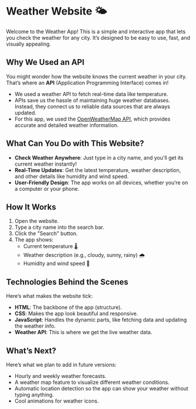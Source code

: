 # Weather Website 🌤️  

Welcome to the Weather App! This is a simple and interactive app that lets you check the weather for any city. It’s designed to be easy to use, fast, and visually appealing.  


## Why We Used an API  

You might wonder how the website knows the current weather in your city. That’s where an **API** (Application Programming Interface) comes in!  
- We used a weather API to fetch real-time data like temperature.  
- APIs save us the hassle of maintaining huge weather databases. Instead, they connect us to reliable data sources that are always updated.  
- For this app, we used the [OpenWeatherMap API](https://openweathermap.org/api), which provides accurate and detailed weather information.  


## What Can You Do with This Website?  

- **Check Weather Anywhere**: Just type in a city name, and you'll get its current weather instantly!  
- **Real-Time Updates**: Get the latest temperature, weather description, and other details like humidity and wind speed.  
- **User-Friendly Design**: The app works on all devices, whether you’re on a computer or your phone.  



## How It Works  

1. Open the website.  
2. Type a city name into the search bar.  
3. Click the "Search" button.  
4. The app shows:  
   - Current temperature 🌡️  
   - Weather description (e.g., cloudy, sunny, rainy) 🌧️  
   - Humidity and wind speed 💨  




## Technologies Behind the Scenes  

Here’s what makes the website tick:  
- **HTML**: The backbone of the app (structure).  
- **CSS**: Makes the app look beautiful and responsive.  
- **JavaScript**: Handles the dynamic parts, like fetching data and updating the weather info.  
- **Weather API**: This is where we get the live weather data.  



## What’s Next?  

Here’s what we plan to add in future versions:  
- Hourly and weekly weather forecasts.  
- A weather map feature to visualize different weather conditions.  
- Automatic location detection so the app can show your weather without typing anything.  
- Cool animations for weather icons.  

